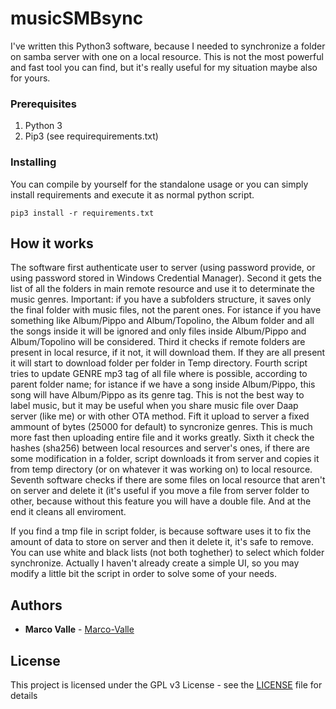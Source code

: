 # musicSMBsync
I've written this Python3 software, because I needed to synchronize a folder on samba server with one on a local resource. This is  not the most powerful and fast tool you can find, but it's really useful for my situation maybe also for yours. 

### Prerequisites

1) Python 3
2) Pip3 (see requirequirements.txt)

### Installing

You can compile by yourself for the standalone usage or you can simply install requirements and execute it as normal python script.
```
pip3 install -r requirements.txt 
```

## How it works

The software first authenticate user to server (using password provide, or using password stored in Windows Credential Manager).
Second it gets the list of all the folders in main remote resource and use it to determinate the music genres.
Important: if you have a subfolders structure, it saves only the final folder with music files, not the parent ones. For istance if you have something like Album/Pippo and Album/Topolino, the Album folder and all the songs inside it will be ignored and only files inside Album/Pippo and Album/Topolino will be considered.
Third it checks if remote folders are present in local resurce, if it not, it will download them. If they are all present it will start to download folder per folder in Temp directory.
Fourth script tries to update GENRE mp3 tag of all file where is possible, according to parent folder name; for istance if we have a song inside Album/Pippo, this song will have Album/Pippo as its genre tag. This is not the best way to label music, but it may be useful when you share music file over Daap server (like me) or with other OTA method.
Fift it upload to server a fixed ammount of bytes (25000 for default) to syncronize genres. This is much more fast then uploading entire file and it works greatly.
Sixth it check the hashes (sha256) between local resources and server's ones, if there are some modification in a folder, script downloads it from server and copies it from temp directory (or on whatever it was working on) to local resource.
Seventh software checks if there are some files on local resource that aren't on server and delete it (it's useful if you move a file from server folder to other, because without this feature you will have a double file.
And at the end it cleans all enviroment.

If you find a tmp file in script folder, is because software uses it to fix the amount of data to store on server and then it delete it, it's safe to remove.
You can use white and black lists (not both toghether) to select which folder synchronize.
Actually I haven't already create a simple UI, so you may modify a little bit the script in order to solve some of your needs. 

## Authors

* **Marco Valle** - [Marco-Valle](https://github.com/Marco-Valle)

## License

This project is licensed under the GPL v3 License - see the [LICENSE](LICENSE) file for details
